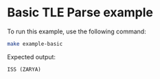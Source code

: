 # Basic TLE Parse example

To run this example, use the following command:

```bash
make example-basic
```

Expected output:

```
ISS (ZARYA)
```
